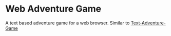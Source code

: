 # Web Adventure Game

A text based adventure game for a web browser. Similar to [Text-Adventure-Game](https://github.com/wingdings255/text-adventure-game)
